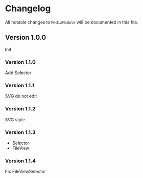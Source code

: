 # Changelog

All notable changes to `MediaModule` will be documented in this file.

## Version 1.0.0
Init

### Version 1.1.0
Add Selector

### Version 1.1.1
SVG do not edit

### Version 1.1.2
SVG style

### Version 1.1.3
+ Selector
+ FileView

### Version 1.1.4
Fix FileViewSelector